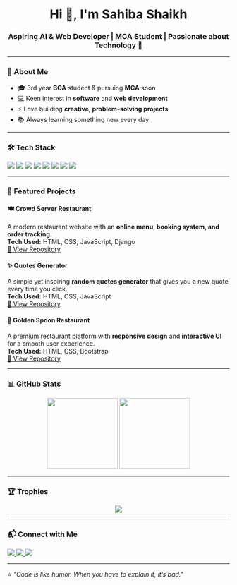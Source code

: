 <!-- Banner -->


<h1 align="center">Hi 👋, I'm Sahiba Shaikh</h1>
<h3 align="center">Aspiring AI & Web Developer | MCA Student | Passionate about Technology 🚀</h3>

---

### 🌟 About Me
- 🎓 3rd year **BCA** student & pursuing **MCA** soon  
- 💻 Keen interest in **software** and **web development**  
- ⚡ Love building **creative, problem-solving projects**  
- 📚 Always learning something new every day  

---

### 🛠 Tech Stack
<p align="left">
  <img src="https://img.shields.io/badge/HTML5-E34F26?style=for-the-badge&logo=html5&logoColor=white">
  <img src="https://img.shields.io/badge/CSS3-1572B6?style=for-the-badge&logo=css3&logoColor=white">
  <img src="https://img.shields.io/badge/JavaScript-F7DF1E?style=for-the-badge&logo=javascript&logoColor=black">
  <img src="https://img.shields.io/badge/Python-3776AB?style=for-the-badge&logo=python&logoColor=white">
  <img src="https://img.shields.io/badge/SQL-003B57?style=for-the-badge&logo=sqlite&logoColor=white">
  <img src="https://img.shields.io/badge/Django-092E20?style=for-the-badge&logo=django&logoColor=white">
  <img src="https://img.shields.io/badge/Bootstrap-563D7C?style=for-the-badge&logo=bootstrap&logoColor=white">
  <img src="https://img.shields.io/badge/Tailwind_CSS-38B2AC?style=for-the-badge&logo=tailwind-css&logoColor=white">
</p>

---

### 📌 Featured Projects

#### 🍽 Crowd Server Restaurant
A modern restaurant website with an **online menu, booking system, and order tracking**.  
**Tech Used:** HTML, CSS, JavaScript, Django  
[🔗 View Repository](#)  

#### ✨ Quotes Generator
A simple yet inspiring **random quotes generator** that gives you a new quote every time you click.  
**Tech Used:** HTML, CSS, JavaScript  
[🔗 View Repository](#)  

#### 🥇 Golden Spoon Restaurant
A premium restaurant platform with **responsive design** and **interactive UI** for a smooth user experience.  
**Tech Used:** HTML, CSS, Bootstrap  
[🔗 View Repository](#)  

---

### 📊 GitHub Stats
<p align="center">
  <img src="https://github-readme-stats.vercel.app/api?username=sahibaj&show_icons=true&theme=tokyonight" height="160">
  <img src="https://github-readme-streak-stats.herokuapp.com/?user=sahibaj&theme=tokyonight" height="160">
</p>

---

### 🏆 Trophies
<p align="center">
  <img src="https://github-profile-trophy.vercel.app/?username=sahibaj&theme=darkhub&row=1&column=6" />
</p>

---

### 📬 Connect with Me
<p align="left">
  <a href="https://www.linkedin.com/in/sahiba-shaikh-a4088a276?utm_source=share&utm_campaign=share_via&utm_content=profile&utm_medium=android_app">
    <img src="https://img.shields.io/badge/LinkedIn-0A66C2?style=for-the-badge&logo=linkedin&logoColor=white">
  </a>
  <a href="mailto:shaikhsahiba0205@gmail.com">
    <img src="https://img.shields.io/badge/Email-D14836?style=for-the-badge&logo=gmail&logoColor=white">
  </a>
  <a href="https://x.com/sahibaGalaxy_02?t=pn-opFH5BV-F82e2lAPebQ&s=08">
    <img src="https://img.shields.io/badge/Twitter-1DA1F2?style=for-the-badge&logo=twitter&logoColor=white">
  </a>
</p>

---

⭐ *"Code is like humor. When you have to explain it, it’s bad."*
